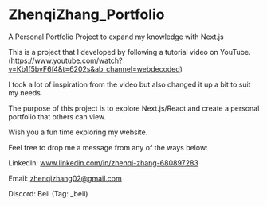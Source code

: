 # ZhenqiZhang_Portfolio

A Personal Portfolio Project to expand my knowledge with Next.js

This is a project that I developed by following a tutorial video on YouTube. (https://www.youtube.com/watch?v=Kb1f5bvF6f4&t=6202s&ab_channel=webdecoded)

I took a lot of inspiration from the video but also changed it up a bit to suit my needs.

The purpose of this project is to explore Next.js/React and create a personal portfolio that others can view.

Wish you a fun time exploring my website. 

Feel free to drop me a message from any of the ways below:

LinkedIn: www.linkedin.com/in/zhenqi-zhang-680897283

Email: zhenqizhang02@gmail.com

Discord: Beii (Tag: _beii)